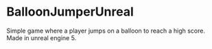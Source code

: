 # BalloonJumperUnreal
Simple game where a player jumps on a balloon to reach a high score. Made in unreal engine 5.
